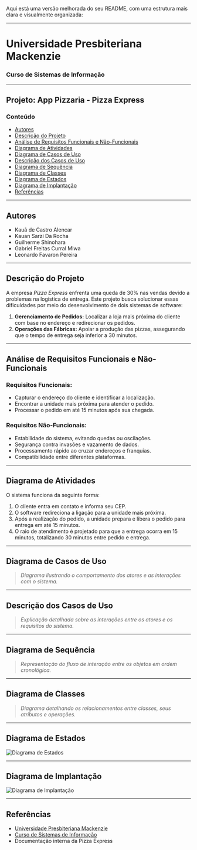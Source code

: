 Aqui está uma versão melhorada do seu README, com uma estrutura mais clara e visualmente organizada:

---

# **Universidade Presbiteriana Mackenzie**  


### **Curso de Sistemas de Informação**  

---

## **Projeto: App Pizzaria - Pizza Express**  

### **Conteúdo**  
- [Autores](#autores)  
- [Descrição do Projeto](#descrição-do-projeto)  
- [Análise de Requisitos Funcionais e Não-Funcionais](#análise-de-requisitos-funcionais-e-não-funcionais)  
- [Diagrama de Atividades](#diagrama-de-atividades)  
- [Diagrama de Casos de Uso](#diagrama-de-casos-de-uso)  
- [Descrição dos Casos de Uso](#descrição-dos-casos-de-uso)  
- [Diagrama de Sequência](#diagrama-de-sequência)  
- [Diagrama de Classes](#diagrama-de-classes)  
- [Diagrama de Estados](#diagrama-de-estados)  
- [Diagrama de Implantação](#diagrama-de-implantação)  
- [Referências](#referências)  

---

## **Autores**  
- Kauã de Castro Alencar  
- Kauan Sarzi Da Rocha  
- Guilherme Shinohara  
- Gabriel Freitas Curral Miwa  
- Leonardo Favaron Pereira  

---

## **Descrição do Projeto**  

A empresa *Pizza Express* enfrenta uma queda de 30% nas vendas devido a problemas na logística de entrega. Este projeto busca solucionar essas dificuldades por meio do desenvolvimento de dois sistemas de software:  

1. **Gerenciamento de Pedidos:** Localizar a loja mais próxima do cliente com base no endereço e redirecionar os pedidos.  
2. **Operações das Fábricas:** Apoiar a produção das pizzas, assegurando que o tempo de entrega seja inferior a 30 minutos.  

---

## **Análise de Requisitos Funcionais e Não-Funcionais**  

### **Requisitos Funcionais:**  
- Capturar o endereço do cliente e identificar a localização.  
- Encontrar a unidade mais próxima para atender o pedido.  
- Processar o pedido em até 15 minutos após sua chegada.  

### **Requisitos Não-Funcionais:**  
- Estabilidade do sistema, evitando quedas ou oscilações.  
- Segurança contra invasões e vazamento de dados.  
- Processamento rápido ao cruzar endereços e franquias.  
- Compatibilidade entre diferentes plataformas.  

---

## **Diagrama de Atividades**  

O sistema funciona da seguinte forma:  
1. O cliente entra em contato e informa seu CEP.  
2. O software redireciona a ligação para a unidade mais próxima.  
3. Após a realização do pedido, a unidade prepara e libera o pedido para entrega em até 15 minutos.  
4. O raio de atendimento é projetado para que a entrega ocorra em 15 minutos, totalizando 30 minutos entre pedido e entrega.  

---

## **Diagrama de Casos de Uso**  
> *Diagrama ilustrando o comportamento dos atores e as interações com o sistema.*  

---

## **Descrição dos Casos de Uso**  
> *Explicação detalhada sobre as interações entre os atores e os requisitos do sistema.*  

---

## **Diagrama de Sequência**  
> *Representação do fluxo de interação entre os objetos em ordem cronológica.*  

---

## **Diagrama de Classes**  
> *Diagrama detalhando os relacionamentos entre classes, seus atributos e operações.*  

---

## **Diagrama de Estados**  
![Diagrama de Estados](https://github.com/user-attachments/assets/66965084-4131-449e-8cb4-766acc917745)  

---

## **Diagrama de Implantação**  
![Diagrama de Implantação](https://github.com/user-attachments/assets/2acfc902-ab43-45dc-8e95-a477c9eeb7ad)  

---

## **Referências**  
- [Universidade Presbiteriana Mackenzie](https://www.mackenzie.br)  
- [Curso de Sistemas de Informação](https://www.mackenzie.br/graduacao/sao-paulo-higienopolis/sistemas-de-informacao)  
- Documentação interna da Pizza Express  

